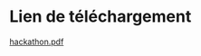# Lien de téléchargement
[hackathon.pdf](https://github.com/RakanAD/Hackathon-A2/files/11333556/hackathon.pdf)
